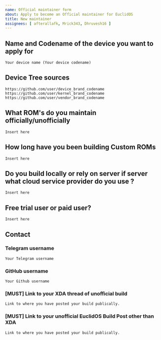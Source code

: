 ```yaml
---
name: Official maintainer form
about: Apply to become an Official maintainer for EuclidOS
title: New maintainer
assignees: [ afterallafk, Mrick343, Dhruvesh16 ]
---
```


<!--
This template is taken from PixelExperience/official_devices with modifications to it
-->

## Name and Codename of the device you want to apply for
```
Your device name (Your device codename)
```

## Device Tree sources
<!--
* Must be public on GitHub/GitLab
* Must add kernel and vendor as well
* Authorship should be proper
* Add common trees if applicable
-->
```
https://github.com/user/device_brand_codename
https://github.com/user/kernel_brand_codename
https://github.com/user/vendor_brand_codename
```

## What ROM's do you maintain officially/unofficially
```
Insert here
```

## How long have you been building Custom ROMs
```
Insert here
```

## Do you build locally or rely on server if server what cloud service provider do you use ?
```
Insert here
```
## Free trial user or paid user?
```
Insert here
```

## Contact

### Telegram username
```
Your Telegram username
```

### GitHub username
```
Your Github username
```

### [MUST] Link to your XDA thread of unofficial build
<!-- Before being able to maintainer EuclidOS officially,
you must have already made an XDA
Refer Maintainer Requirements -->
```
Link to where you have posted your build publically.
```

### [MUST] Link to your unofficial EuclidOS Build Post other than XDA
<!-- Before being able to maintainer EuclidOS officially,
you must have already made your unofficial build public.
Refer Maintainer Requirements -->
```
Link to where you have posted your build publically.
```
